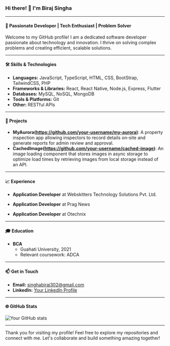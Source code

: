 ### Hi there! 👋 I'm Biraj Singha

---

#### 🔧 **Passionate Developer | Tech Enthusiast | Problem Solver**

Welcome to my GitHub profile! I am a dedicated software developer passionate about technology and innovation. I thrive on solving complex problems and creating efficient, scalable solutions.

---

#### 🛠 **Skills & Technologies**

- **Languages:** JavaScript, TypeScript, HTML, CSS, BootStrap, TailwindCSS, PHP
- **Frameworks & Libraries:** React, React Native, Node.js, Express, Flutter
- **Databases:** MySQL, NoSQL, MongoDB
- **Tools & Platforms:** Git
- **Other:** RESTful APIs

---

#### 🌟 **Projects**

- **MyAurora(https://github.com/your-username/my-aurora)**: A property inspection app allowing inspectors to record details on-site and generate reports for admin review and approval.
- **CachedImage(https://github.com/your-username/cached-image)**: An image loading component that stores images in async storage to optimize load times by retrieving images from local storage instead of an API.

---

#### 📈 **Experience**

- **Application Developer** at Webskitters Technology Solutions Pvt. Ltd.

- **Application Developer** at Prag News
 
- **Application Developer** at Otechnix

---

#### 🎓 **Education**

- **BCA**
  - Guahati University, 2021
  - Relevant coursework: ADCA

---

#### 📫 **Get in Touch**

- **Email:** [singhabiraj302@gmail.com](mailto:singhabiraj302@gmail.com)
- **LinkedIn:** [Your LinkedIn Profile](https://in.linkedin.com/in/biraj-singha)

---

#### 🌐 **GitHub Stats**

![Your GitHub stats](https://github-readme-stats.vercel.app/api?username=birajsingha&show_icons=true&theme=radical)

---


Thank you for visiting my profile! Feel free to explore my repositories and connect with me. Let's collaborate and build something amazing together!
